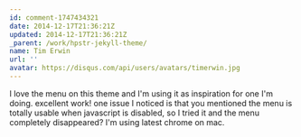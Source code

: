 ```yaml
---
id: comment-1747434321
date: 2014-12-17T21:36:21Z
updated: 2014-12-17T21:36:21Z
_parent: /work/hpstr-jekyll-theme/
name: Tim Erwin
url: ''
avatar: https://disqus.com/api/users/avatars/timerwin.jpg
---
```


I love the menu on this theme and I'm using it as inspiration for one I'm doing.
excellent work! one issue I noticed is that you mentioned the menu is totally
usable when javascript is disabled, so I tried it and the menu completely
disappeared? I'm using latest chrome on mac.
